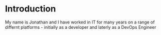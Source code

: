 # Introduction
My name is Jonathan and I have worked in IT for many years on a range of differnt platforms - initially as a developer and laterly as a DevOps Engineer

